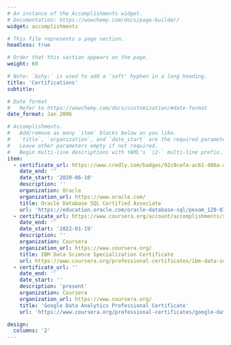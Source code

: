 ```yaml
---
# An instance of the Accomplishments widget.
# Documentation: https://wowchemy.com/docs/page-builder/
widget: accomplishments

# This file represents a page section.
headless: true

# Order that this section appears on the page.
weight: 60

# Note: `&shy;` is used to add a 'soft' hyphen in a long heading.
title: 'Certifications'
subtitle:

# Date format
#   Refer to https://wowchemy.com/docs/customization/#date-format
date_format: Jan 2006

# Accomplishments.
#   Add/remove as many `item` blocks below as you like.
#   `title`, `organization`, and `date_start` are the required parameters.
#   Leave other parameters empty if not required.
#   Begin multi-line descriptions with YAML's `|2-` multi-line prefix.
item:
  - certificate_url: https://www.credly.com/badges/92c0cefa-ac61-486a-ae04-a86b30c33c91
    date_end: ''
    date_start: '2020-06-10'
    description: ''
    organization: Oracle
    organization_url: https://www.oracle.com/
    title: Oracle Database SQL Certified Associate
    url: 'https://education.oracle.com/oracle-database-sql/pexam_1Z0-071'
  - certificate_url: https://www.coursera.org/account/accomplishments/specialization/certificate/3SAVK6AA8RWU
    date_end: ''
    date_start: '2022-01-19'
    description: ''
    organization: Coursera
    organization_url: https://www.coursera.org/
    title: IBM Data Science Specialization Certificate
    url: https://www.coursera.org/professional-certificates/ibm-data-science?utm_medium=sem&utm_source=gg&utm_campaign=B2C_NAMER_ibm-data-science_ibm_FTCOF_professional-certificates_country-US-country-CA-pmax-nonNRL-within-14d&campaignid=19995348162&adgroupid=&device=c&keyword=&matchtype=&network=x&devicemodel=&adposition=&creativeid=&hide_mobile_promo&gclid=Cj0KCQjwvL-oBhCxARIsAHkOiu39DZ1DuKZPEO9D4X_wh-UnSJSIBATypd4NdgK5Jkh_6LJ4o2bml9IaAq9fEALw_wcB)https://www.coursera.org/professional-certificates/ibm-data-science?utm_medium=sem&utm_source=gg&utm_campaign=B2C_NAMER_ibm-data-science_ibm_FTCOF_professional-certificates_country-US-country-CA-pmax-nonNRL-within-14d&campaignid=19995348162&adgroupid=&device=c&keyword=&matchtype=&network=x&devicemodel=&adposition=&creativeid=&hide_mobile_promo&gclid=Cj0KCQjwvL-oBhCxARIsAHkOiu39DZ1DuKZPEO9D4X_wh-UnSJSIBATypd4NdgK5Jkh_6LJ4o2bml9IaAq9fEALw_wcB
  - certificate_url: ''
    date_end: ''
    date_start: ''
    description: 'present'
    organization: Coursera
    organization_url: https://www.coursera.org/
    title: 'Google Data Analytics Professional Certificate'
    url: 'https://www.coursera.org/professional-certificates/google-data-analytics)https://www.coursera.org/professional-certificates/google-data-analytics'

design:
  columns: '2'
---
```


